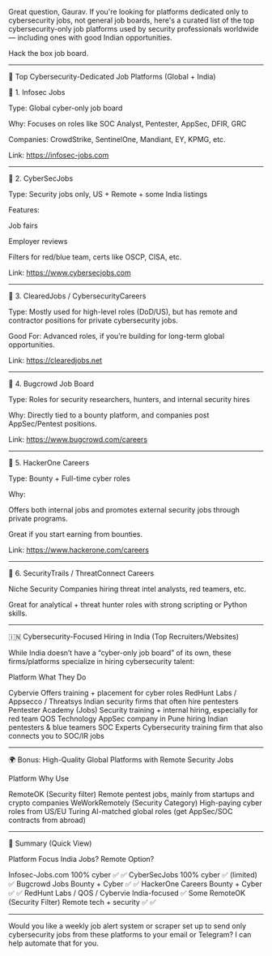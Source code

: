 
Great question, Gaurav. If you're looking for platforms dedicated only to cybersecurity jobs, not general job boards, here's a curated list of the top cybersecurity-only job platforms used by security professionals worldwide — including ones with good Indian opportunities.


Hack the box job board.

---

🔐 Top Cybersecurity-Dedicated Job Platforms (Global + India)

🥇 1. Infosec Jobs

Type: Global cyber-only job board

Why: Focuses on roles like SOC Analyst, Pentester, AppSec, DFIR, GRC

Companies: CrowdStrike, SentinelOne, Mandiant, EY, KPMG, etc.

Link: https://infosec-jobs.com



---

🥈 2. CyberSecJobs

Type: Security jobs only, US + Remote + some India listings

Features:

Job fairs

Employer reviews

Filters for red/blue team, certs like OSCP, CISA, etc.


Link: https://www.cybersecjobs.com



---

🥉 3. ClearedJobs / CybersecurityCareers

Type: Mostly used for high-level roles (DoD/US), but has remote and contractor positions for private cybersecurity jobs.

Good For: Advanced roles, if you’re building for long-term global opportunities.

Link: https://clearedjobs.net



---

🏅 4. Bugcrowd Job Board

Type: Roles for security researchers, hunters, and internal security hires

Why: Directly tied to a bounty platform, and companies post AppSec/Pentest positions.

Link: https://www.bugcrowd.com/careers



---

🎯 5. HackerOne Careers

Type: Bounty + Full-time cyber roles

Why:

Offers both internal jobs and promotes external security jobs through private programs.

Great if you start earning from bounties.


Link: https://www.hackerone.com/careers



---

🧠 6. SecurityTrails / ThreatConnect Careers

Niche Security Companies hiring threat intel analysts, red teamers, etc.

Great for analytical + threat hunter roles with strong scripting or Python skills.



---

🇮🇳 Cybersecurity-Focused Hiring in India (Top Recruiters/Websites)

While India doesn’t have a “cyber-only job board” of its own, these firms/platforms specialize in hiring cybersecurity talent:

Platform	What They Do

Cybervie	Offers training + placement for cyber roles
RedHunt Labs / Appsecco / Threatsys	Indian security firms that often hire pentesters
Pentester Academy (Jobs)	Security training + internal hiring, especially for red team
QOS Technology	AppSec company in Pune hiring Indian pentesters & blue teamers
SOC Experts	Cybersecurity training firm that also connects you to SOC/IR jobs



---

🌍 Bonus: High-Quality Global Platforms with Remote Security Jobs

Platform	Why Use

RemoteOK (Security filter)	Remote pentest jobs, mainly from startups and crypto companies
WeWorkRemotely (Security Category)	High-paying cyber roles from US/EU
Turing	AI-matched global roles (get AppSec/SOC contracts from abroad)



---

🧾 Summary (Quick View)

Platform	Focus	India Jobs?	Remote Option?

Infosec-Jobs.com	100% cyber	✅	✅
CyberSecJobs	100% cyber	✅ (limited)	✅
Bugcrowd Jobs	Bounty + Cyber	✅	✅
HackerOne Careers	Bounty + Cyber	✅	✅
RedHunt Labs / QOS / Cybervie	India-focused	✅	Some
RemoteOK (Security Filter)	Remote tech + security	✅	✅



---

Would you like a weekly job alert system or scraper set up to send only cybersecurity jobs from these platforms to your email or Telegram? I can help automate that for you.

